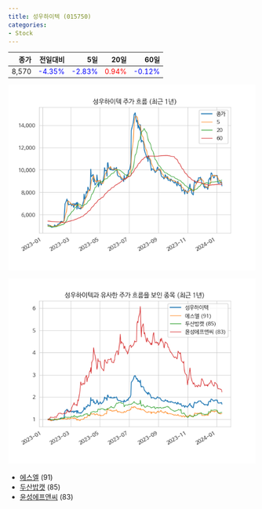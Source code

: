 ```yaml
---
title: 성우하이텍 (015750)
categories:
- Stock
---
```


|종가|전일대비|5일|20일|60일|
|---:|-------:|--:|---:|---:|
|8,570|<span style="color: blue">-4.35%</span>|<span style="color: blue">-2.83%</span>|<span style="color: red">0.94%</span>|<span style="color: blue">-0.12%</span>|


<!-- more -->

![015750](/assets/images/stock/015750.png)

![015750](/assets/images/stock/015750_sim.png)

- [에스엘](/stock/005850/) (91)
- [두산밥캣](/stock/241560/) (85)
- [윤성에프앤씨](/stock/372170/) (83)